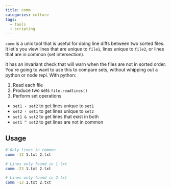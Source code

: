 ```yaml
---
title: comm
categories: culture
tags:
  - tools
  - scripting
---
```


`comm` is a unix tool that is useful for doing line diffs between two sorted files.
It let's you view lines that are unique to `file1`, lines unique to `file2`, or lines that are in common (set intersection).

It has an invariant check that will warn when the files are not in sorted order.
You're going to want to use this to compare sets, without whipping out a python or node repl.
With python:

1. Read each file
1. Produce two sets `file.readlines()`
1. Perform set operations

- `set1 - set2` to get lines unique to `set1`
- `set2 - set1` to get lines unique to `set2`
- `set1 & set2` to get lines that exist in both
- `set1 ^ set2` to get lines are not in common

## Usage

```sh
# Only lines in common
comm -12 1.txt 2.txt

# Lines only found in 1.txt
comm -23 1.txt 2.txt

# Lines only found in 2.txt
comm -13 1.txt 2.txt
```
